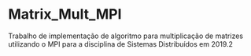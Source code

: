# Matrix_Mult_MPI
Trabalho de implementação de algoritmo para multiplicação de matrizes utilizando o MPI para a disciplina de Sistemas Distribuídos em 2019.2
